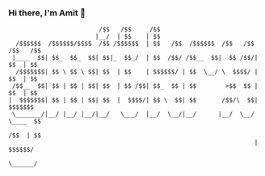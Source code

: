 ### Hi there, I'm Amit 👋
```
                         /$$   /$$     /$$                                    
                        |__/  | $$    | $$                                    
  /$$$$$$  /$$$$$$/$$$$  /$$ /$$$$$$  | $$   /$$  /$$$$$$  /$$   /$$ /$$   /$$
 |____  $$| $$_  $$_  $$| $$|_  $$_/  | $$  /$$/ /$$__  $$|  $$ /$$/| $$  | $$
  /$$$$$$$| $$ \ $$ \ $$| $$  | $$    | $$$$$$/ | $$  \__/ \  $$$$/ | $$  | $$
 /$$__  $$| $$ | $$ | $$| $$  | $$ /$$| $$_  $$ | $$        >$$  $$ | $$  | $$
|  $$$$$$$| $$ | $$ | $$| $$  |  $$$$/| $$ \  $$| $$       /$$/\  $$|  $$$$$$$
 \_______/|__/ |__/ |__/|__/   \___/  |__/  \__/|__/      |__/  \__/ \____  $$
                                                                     /$$  | $$
                                                                    |  $$$$$$/
                                                                     \______/ 
```
                                                                            

<!--
**amitkrxyz/amitkrxyz** is a ✨ _special_ ✨ repository because its `README.md` (this file) appears on your GitHub profile.

Here are some ideas to get you started:

- 🔭 I’m currently working on ...
- 🌱 I’m currently learning ...
- 👯 I’m looking to collaborate on ...
- 🤔 I’m looking for help with ...
- 💬 Ask me about ...
- 📫 How to reach me: ...
- 😄 Pronouns: ...
- ⚡ Fun fact: ...
-->
